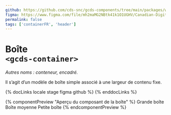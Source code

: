 ```yaml
---
github: https://github.com/cds-snc/gcds-components/tree/main/packages/web/src/components/gcds-container
figma: https://www.figma.com/file/mh2maMG2NBtk41k1O1UGHV/Canadian-Digital-Service%E2%80%A8---GC-Design-System?type=design&node-id=6660-15761&mode=design&t=yAHkop3p7GgECtHy-0
permalink: false
tags: ['containerFR', 'header']
---
```


# Boîte<br>`<gcds-container>`

_Autres noms : conteneur, encadré._

Il s’agit d’un modèle de boîte simple associé à une largeur de contenu fixe.

{% docLinks locale stage figma github %}
{% enddocLinks %}

{% componentPreview "Aperçu du composant de la boîte" %}
<gcds-container border margin="250" padding="250" size="lg">
  Grande boîte
</gcds-container>
<gcds-container border margin="250" padding="250" size="md">
  Boîte moyenne
</gcds-container>
<gcds-container border margin="250" padding="250" size="sm">
  Petite boîte
</gcds-container>
{% endcomponentPreview %}

